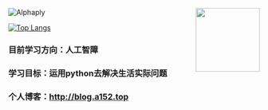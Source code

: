 <img align='right' src='http://sukasuka-anime.com/core_sys/images/contents/00000017/block/00000060/00000047.png?1684117971' width='128px'></img>
![Alphaply](https://github-readme-stats.vercel.app/api?username=alphaply&show_icons=true&theme=transparent)


[![Top Langs](https://github-readme-stats.vercel.app/api/top-langs/?username=alphaply&langs_count=8)](https://github.com/anuraghazra/github-readme-stats)

### 目前学习方向：人工智障
### 学习目标：运用python去解决生活实际问题
### 个人博客：http://blog.a152.top
